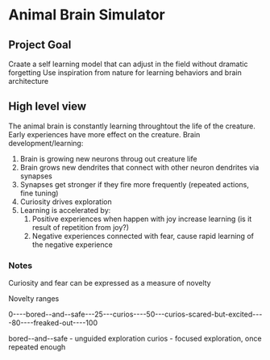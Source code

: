 # Animal Brain Simulator

## Project Goal

Craate a self learning model that can adjust in the field without dramatic forgetting
Use inspiration from nature for learning behaviors and brain architecture

## High level view

The animal brain is constantly learning throughtout the life of the creature.
Early experiences have more effect on the creature.
Brain development/learning:

 1. Brain is growing new neurons throug out creature life
 1. Brain grows new dendrites that connect with other neuron dendrites via synapses
 1. Synapses get stronger if they fire more frequently (repeated actions, fine tuning)
 1. Curiosity drives exploration
 1. Learning is accelerated by:
    1. Positive experiences when happen with joy increase learning (is it result of repetition from joy?)
    1. Negative experiences connected with fear, cause rapid learning of the negative experience

### Notes

Curiosity and fear can be expressed as a measure of novelty

Novelty ranges

  0----bored--and--safe---25---curios----50---curios-scared-but-excited----80----freaked-out----100

bored--and--safe - unguided exploration
curios - focused exploration, once repeated enough

